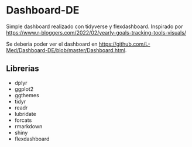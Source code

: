 # Dashboard-DE
Simple dashboard realizado con tidyverse y flexdashboard. 
Inspirado por https://www.r-bloggers.com/2022/02/yearly-goals-tracking-tools-visuals/

Se deberia poder ver el dashboard en https://github.com/L-Med/Dashboard-DE/blob/master/Dashboard.html.

## Librerias
- dplyr
- ggplot2
- ggthemes
- tidyr
- readr
- lubridate
- forcats
- rmarkdown
- shiny
- flexdashboard
